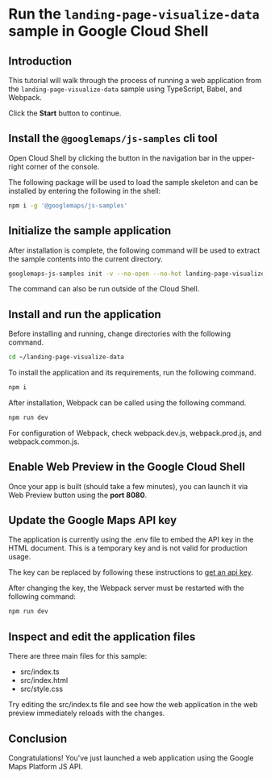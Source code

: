 # Run the `landing-page-visualize-data` sample in Google Cloud Shell

<walkthrough-tutorial-duration duration="10"/>

## Introduction

This tutorial will walk through the process of running a web application from
the `landing-page-visualize-data` sample using TypeScript, Babel, and Webpack.

Click the **Start** button to continue.

## Install the `@googlemaps/js-samples` cli tool

Open Cloud Shell by clicking the
<walkthrough-cloud-shell-icon></walkthrough-cloud-shell-icon> button in the
navigation bar in the upper-right corner of the console.

The following package will be used to load the sample skeleton and can be
installed by entering the following in the shell:

```bash
npm i -g '@googlemaps/js-samples'
```

## Initialize the sample application

After installation is complete, the following command will be used to extract
the sample contents into the current directory.

```bash
googlemaps-js-samples init -v --no-open --no-hot landing-page-visualize-data ~/landing-page-visualize-data
```

The command can also be run outside of the Cloud Shell.

## Install and run the application

Before installing and running, change directories with the following command.

```bash
cd ~/landing-page-visualize-data
```

To install the application and its requirements, run the following command.

```bash
npm i
```

After installation, Webpack can be called using the following command.

```bash
npm run dev
```

For configuration of Webpack, check
<walkthrough-editor-open-file filePath="~/landing-page-visualize-data/webpack.dev.js">webpack.dev.js</walkthrough-editor-open-file>,
<walkthrough-editor-open-file filePath="~/landing-page-visualize-data/webpack.prod.js">webpack.prod.js</walkthrough-editor-open-file>,
and
<walkthrough-editor-open-file filePath="~/landing-page-visualize-data/webpack.common.js">webpack.common.js</walkthrough-editor-open-file>.

## Enable Web Preview in the Google Cloud Shell

Once your app is built (should take a few minutes), you can launch it via
<walkthrough-spotlight-pointer target="cloudshell" spotlightId="devshell-web-preview-button">Web
Preview button</walkthrough-spotlight-pointer> using the **port 8080**.

## Update the Google Maps API key

The application is currently using the
<walkthrough-editor-open-file filePath="~/landing-page-visualize-data/.env">.env</walkthrough-editor-open-file>
file to embed the API key in the HTML document. This is a temporary key and is
not valid for production usage.

The key can be replaced by following these instructions to
[get an api key](https://developers.google.com/maps/documentation/javascript/get-api-key).

After changing the key, the Webpack server must be restarted with the following
command:

```bash
npm run dev
```

## Inspect and edit the application files

There are three main files for this sample:

*   <walkthrough-editor-open-file filePath="~/landing-page-visualize-data/src/index.ts">src/index.ts</walkthrough-editor-open-file>
*   <walkthrough-editor-open-file filePath="~/landing-page-visualize-data/src/index.html">src/index.html</walkthrough-editor-open-file>
*   <walkthrough-editor-open-file filePath="~/landing-page-visualize-data/src/style.css">src/style.css</walkthrough-editor-open-file>

Try editing the <walkthrough-editor-open-file filePath="~/landing-page-visualize-data/src/index.ts">src/index.ts</walkthrough-editor-open-file> file and see how the web application in the web preview immediately reloads with the changes.

## Conclusion

<walkthrough-conclusion-trophy></walkthrough-conclusion-trophy>

Congratulations! You've just launched a web application using the Google Maps
Platform JS API.
